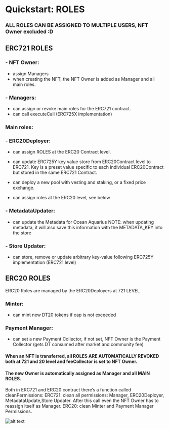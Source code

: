 # Quickstart: ROLES

### ALL ROLES CAN BE ASSIGNED TO MULTIPLE USERS, NFT Owner excluded :D

## ERC721 ROLES


### - NFT Owner: 
   - assign Managers
- when creating the NFT, the NFT Owner is added as Manager and all main roles.

### - Managers:
- can assign or revoke main roles for the ERC721 contract.
- can call executeCall (ERC725X implementation) 

### Main roles:

### - ERC20Deployer:

   - can assign ROLES at the ERC20 Contract level.

   - can update ERC725Y key value store from ERC20Contract level to ERC721. Key is a preset value specific to each individual ERC20Contract but stored in the same ERC721 Contract.

   - can deploy a new pool with vesting and staking, or a fixed price exchange.

   - can assign roles at the ERC20 level, see below

### - MetadataUpdater:

   - can update the Metadata for Ocean Aquarius
  NOTE: when updating metadata, it will also save this information with the METADATA_KEY into the store

### - Store Updater:

   - can store, remove or update arbitrary key-value following ERC725Y implementation (ERC721 level)






## ERC20 ROLES

ERC20 Roles are managed by the ERC20Deployers at 721 LEVEL

### Minter: 
   - can mint new DT20 tokens if cap is not exceeded

### Payment Manager: 
   - can set a new Payment Collector, if not set, NFT Owner is the Payment Collector (gets DT consumed after market and community fee)



#### When an NFT is transferred, all ROLES ARE AUTOMATICALLY REVOKED both at 721 and 20 level and feeCollector is set to NFT Owner.
#### The new Owner is automatically assigned as Manager and all MAIN ROLES. 



Both in ERC721 and ERC20 contract there’s a function called cleanPermissions:
ERC721: clean all permissions: Manager, ERC20Deployer, MetadataUpdate,Store Updater. After this call even the NFT Owner has to reassign itself as Manager.
ERC20: clean Minter and Payment Manager Permissions. 


![alt text](https://github.com/oceanprotocol/contracts/blob/feature/1SS/V4Roles.jpg?raw=true)